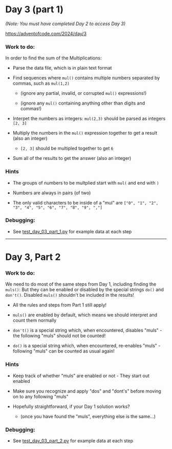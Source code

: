 # Day 3 (part 1)

_(Note: You must have completed Day 2 to access Day 3)_

https://adventofcode.com/2024/day/3

### Work to do:

In order to find the sum of the Multiplications:

* Parse the data file, which is in plain text format

* Find sequences where `mul()` contains multiple numbers separated by commas, such as `mul(1,2)`

    * (ignore any partial, invalid, or corrupted `mul()` expressions!)

    * (ignore any `mul()` containing anything other than digits and commas!)

* Interpet the numbers as integers: `mul(2,3)` should be parsed as integers `[2, 3]`

* Multiply the numbers in the `mul()` expression together to get a result (also an integer)

    * `[2, 3]` should be multipled together to get `6`

* Sum all of the results to get the answer (also an integer)

### Hints

* The groups of numbers to be multplied start with `mul(` and end with `)`

* Numbers are always in pairs (of two)

* The only valid characters to be inside of a "mul" are `["0", "1", "2", "3", "4", "5", "6", "7", "8", "9", ","]`

### Debugging:

* See [test_day_03_part_1.py](test_day_03_part_1.py) for example data at each step

___
# Day 3, Part 2

### Work to do:


We need to do most of the same steps from Day 1, including finding the `muls()`: But they can be enabled or disabled by the special strings `do()` and `don't()`. Disabled `muls()` shouldn't be included in the results!

* All the rules and steps from Part 1 still apply!

* `muls()` are enabled by default, which means we should interpret and count them normally

* `don't()` is a special string which, when encountered, disables "muls" - the following "muls" should not be counted!

* `do()` is a special string which, when encountered, re-enables "muls" - following "muls" can be counted as usual again!

### Hints

* Keep track of whether "muls" are enabled or not - They start out enabled

* Make sure you recognize and apply "dos" and "dont's" before moving on to any following "muls"

* Hopefully straightforward, if your Day 1 solution works?

    * (once you have found the "muls", everything else is the same...)

### Debugging:

* See [test_day_03_part_2.py](test_day_03_part_2.py) for example data at each step
